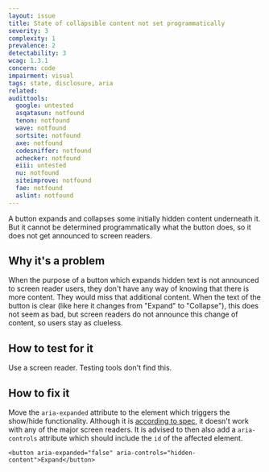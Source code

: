 ```yaml
---
layout: issue
title: State of collapsible content not set programmatically
severity: 3
complexity: 1
prevalence: 2
detectability: 3
wcag: 1.3.1
concern: code
impairment: visual
tags: state, disclosure, aria
related:
audittools:
  google: untested
  asqatasun: notfound
  tenon: notfound
  wave: notfound
  sortsite: notfound
  axe: notfound
  codesniffer: notfound
  achecker: notfound
  eiii: untested
  nu: notfound
  siteimprove: notfound
  fae: notfound
  aslint: notfound
---
```


A button expands and collapses some initially hidden content underneath it. But it cannot be determined programmatically what the button does, so it does not get announced to screen readers.


## Why it's a problem

When the purpose of a button which expands hidden text is not announced to screen reader users, they don't have any way of knowing that there is more content. They would miss that additional content.
When the text of the button is clear (like here it changes from "Expand" to "Collapse"), this does not seem as bad, but screen readers do not announce this change of content, so users stay as clueless.


## How to test for it

Use a screen reader. Testing tools don't find this.


## How to fix it

Move the `aria-expanded` attribute to the element which triggers the show/hide functionality. Although it is [according to spec](https://www.w3.org/TR/wai-aria-1.1/#aria-expanded), it doesn't work with any of the major screen readers.
It is advised to then also add a `aria-controls` attribute which should include the `id` of the affected element.

```
<button aria-expanded="false" aria-controls="hidden-content">Expand</button>
```
